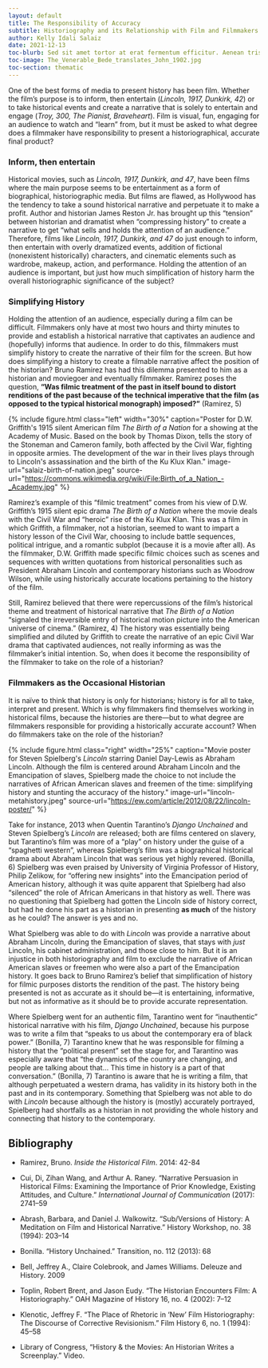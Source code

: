 ```yaml
---
layout: default
title: The Responsibility of Accuracy
subtitle: Historiography and its Relationship with Film and Filmmakers
author: Kelly Idali Salaiz
date: 2021-12-13
toc-blurb: Sed sit amet tortor at erat fermentum efficitur. Aenean tristique est sed ultrices vulputate. Fusce massa felis, volutpat nec quam sit amet, accumsan lacinia justo. Donec sit amet congue mi. Ut id tellus sit amet leo venenatis porta. Maecenas lobortis nibh in maximus euismod. Aliquam erat volutpat.
toc-image: The_Venerable_Bede_translates_John_1902.jpg
toc-section: thematic
---
```



One of the best forms of media to present history has been film. Whether the film’s purpose is to inform, then entertain (*Lincoln, 1917, Dunkirk, 42*) or to take historical events and create a narrative that is solely to entertain and engage (*Troy, 300, The Pianist, Braveheart*). Film is visual, fun, engaging for an audience to watch and “learn” from, but it must be asked to what degree does a filmmaker have responsibility to present a historiographical, accurate final product?

### Inform, then entertain ###
Historical movies, such as *Lincoln, 1917, Dunkirk, and 47*, have been films where the main purpose seems to be entertainment as a form of biographical, historiographic media. But films are flawed, as Hollywood has the tendency to take a sound historical narrative and perpetuate it to make a profit. Author and historian James Reston Jr. has brought up this “tension” between historian and dramatist when “compressing history” to create a narrative to get “what sells and holds the attention of an audience.” Therefore, films like *Lincoln, 1917, Dunkirk, and 47* do just enough to inform, then entertain with overly dramatized events, addition of fictional (nonexistent historically) characters, and cinematic elements such as wardrobe, makeup, action, and performance. Holding the attention of an audience is important, but just how much simplification of history harm the overall historiographic significance of the subject?

### Simplifying History ###
Holding the attention of an audience, especially during a film can be difficult. Filmmakers only have at most two hours and thirty minutes to provide and establish a historical narrative that captivates an audience and (hopefully) informs that audience. In order to do this, filmmakers must simplify history to create the narrative of their film for the screen. But how does simplifying a history to create a filmable narrative affect the position of the historian? Bruno Ramirez has had this dilemma presented to him as a historian and moviegoer and eventually filmmaker. Ramirez poses the question, **“Was filmic treatment of the past in itself bound to distort renditions of the past because of the technical imperative that the film (as opposed to the typical historical monograph) imposed?”** (Ramirez, 5) 

{% include figure.html
class="left"
width="30%"
caption="Poster for D.W. Griffith's 1915 silent American film *The Birth of a Nation* for a showing at the Academy of Music. Based on the book by Thomas Dixon, tells the story of the  Stoneman and Cameron family, both affected by the Civil War, fighting in opposite armies. The development of the war in their lives plays through to Lincoln's assassination and the birth of the Ku Klux Klan."
image-url="salaiz-birth-of-nation.jpeg"
source-url="https://commons.wikimedia.org/wiki/File:Birth_of_a_Nation_-_Academy.jpg"
%}

Ramirez’s example of this “filmic treatment” comes from his view of D.W. Griffith’s 1915 silent epic drama *The Birth of a Nation* where the movie deals with the Civil War and “heroic” rise of the Ku Klux Klan. This was a film in which Griffith, a filmmaker, not a historian, seemed to want to impart a history lesson of the Civil War, choosing to include battle sequences, political intrigue, and a romantic subplot (because it is a movie after all). As the filmmaker, D.W. Griffith made specific filmic choices such as scenes and sequences with written quotations from historical personalities such as President Abraham Lincoln and contemporary historians such as Woodrow Wilson, while using historically accurate locations pertaining to the history of the film.

Still, Ramirez believed that there were repercussions of the film’s historical theme and treatment of historical narrative that *The Birth of a Nation* “signaled the irreversible entry of historical motion picture into the American universe of cinema.” (Ramirez, 4) The history was essentially being simplified and diluted by Griffith to create the narrative of an epic Civil War drama that captivated audiences, not really informing as was the filmmaker’s initial intention. So, when does it become the responsibility of the filmmaker to take on the role of a historian?

### Filmmakers as the Occasional Historian ###
It is naïve to think that history is only for historians; history is for all to take, interpret and present. Which is why filmmakers find themselves working in historical films, because the histories are there—but to what degree are filmmakers responsible for providing a historically accurate account? When do filmmakers take on the role of the historian?

{% include figure.html
  class="right"
  width="25%"
  caption="Movie poster for Steven Spielberg's *Lincoln* starring Daniel Day-Lewis as Abraham Lincoln. Although the film is centered around Abraham Lincoln and the Emancipation of slaves, Spielberg made the choice to not include the narratives of African American slaves and freemen of the time: simplifying history and stunting the accuracy of the history."
  image-url="lincoln-metahistory.jpeg"
  source-url="https://ew.com/article/2012/08/22/lincoln-poster/"
%}

Take for instance, 2013 when Quentin Tarantino’s *Django Unchained* and Steven Spielberg’s *Lincoln* are released; both are films centered on slavery, but Tarantino’s film was more of a “play” on history under the guise of a “spaghetti western”, whereas Spielberg’s film was a biographical historical drama about Abraham Lincoln that was serious yet highly revered. (Bonilla, 6) Spielberg was even praised by University of Virginia Professor of History, Philip Zelikow, for “offering new insights” into the Emancipation period of American history, although it was quite apparent that Spielberg had also “silenced” the role of African Americans in that history as well. There was no questioning that Spielberg had gotten the Lincoln side of history correct, but had he done his part as a historian in presenting **as much** of the history as he could? The answer is yes and no.

What Spielberg was able to do with *Lincoln* was provide a narrative about Abraham Lincoln, during the Emancipation of slaves, that stays with *just* Lincoln, his cabinet administration, and those close to him. But it is an injustice in both historiography and film to exclude the narrative of African American slaves or freemen who were also a part of the Emancipation history. It goes back to Bruno Ramirez’s belief that simplification of history for filmic purposes distorts the rendition of the past. The history being presented is not as accurate as it should be—it is entertaining, informative, but not as informative as it should be to provide accurate representation.

Where Spielberg went for an authentic film, Tarantino went for “inauthentic” historical narrative with his film, *Django Unchained*, because his purpose was to write a film that “speaks to us about the contemporary era of black power.” (Bonilla, 7) Tarantino knew that he was responsible for filming a history that the “political present” set the stage for, and Tarantino was especially aware that “the dynamics of the country are changing, and people are talking about that… This time in history is a part of that conversation.” (Bonilla, 7) Tarantino is aware that he is writing a film, that although perpetuated a western drama, has validity in its history both in the past and in its contemporary. Something that Spielberg was not able to do with *Lincoln* because although the history is (mostly) accurately portrayed, Spielberg had shortfalls as a historian in not providing the whole history and connecting that history to the contemporary.

## Bibliography

- Ramirez, Bruno. *Inside the Historical Film*. 2014: 42-84

- Cui, Di, Zihan Wang, and Arthur A. Raney. “Narrative Persuasion in Historical Films: Examining the Importance of Prior Knowledge, Existing Attitudes, and Culture.” *International Journal of Communication* (2017): 2741–59

- Abrash, Barbara, and Daniel J. Walkowitz. “Sub/Versions of History: A Meditation on Film and Historical Narrative.” History Workshop, no. 38 (1994): 203–14

- Bonilla. “History Unchained.” Transition, no. 112 (2013): 68

- Bell, Jeffrey A., Claire Colebrook, and James Williams. Deleuze and History. 2009

- Toplin, Robert Brent, and Jason Eudy. “The Historian Encounters Film: A Historiography.” OAH Magazine of History 16, no. 4 (2002): 7–12

- Klenotic, Jeffrey F. “The Place of Rhetoric in ‘New’ Film Historiography: The Discourse of Corrective Revisionism.” Film History 6, no. 1 (1994): 45–58

- Library of Congress, “History & the Movies: An Historian Writes a Screenplay.” Video.
